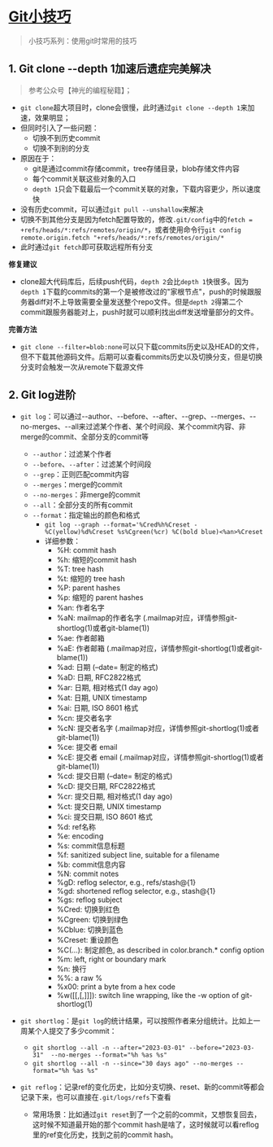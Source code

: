 # [Git小技巧](https://github.com/EasonAssassin/blog_with_issues/issues/7)

> 小技巧系列：使用git时常用的技巧

## 1. Git clone --depth 1加速后遗症完美解决

> 参考公众号【神光的编程秘籍】；

- `git clone`超大项目时，clone会很慢，此时通过`git clone --depth 1`来加速，效果明显；
- 但同时引入了一些问题：
  - 切换不到历史commit
  - 切换不到别的分支
- 原因在于：
  - git是通过commit存储commit，tree存储目录，blob存储文件内容
  - 每个commit关联这些对象的入口
  - `depth 1`只会下载最后一个commit关联的对象，下载内容更少，所以速度快
- 没有历史commit，可以通过`git pull --unshallow`来解决
- 切换不到其他分支是因为fetch配置导致的，修改`.git/config`中的`fetch = +refs/heads/*:refs/remotes/origin/*`，或者使用命令行`git config remote.origin.fetch "+refs/heads/*:refs/remotes/origin/*`
- 此时通过`git fetch`即可获取远程所有分支

**修复建议**
- clone超大代码库后，后续push代码，`depth 2`会比`depth 1`快很多。因为`depth 1`下载的commits的第一个是被修改过的"家根节点"，push的时候跟服务器diff对不上导致需要全量发送整个repo文件。但是`depth 2`得第二个commit跟服务器能对上，push时就可以顺利找出diff发送增量部分的文件。

**完善方法**
- `git clone --filter=blob:none`可以只下载commits历史以及HEAD的文件，但不下载其他源码文件。后期可以查看commits历史以及切换分支，但是切换分支时会触发一次从remote下载源文件

## 2. Git log进阶

- `git log`：可以通过--author、--before、--after、--grep、--merges、--no-merges、--all来过滤某个作者、某个时间段、某个commit内容、非merge的commit、全部分支的commit等
  - `--author`：过滤某个作者
  - `--before`、`--after`：过滤某个时间段
  - `--grep`：正则匹配commit内容
  - `--merges`：merge的commit
  - `--no-merges`：非merge的commit
  - `--all`：全部分支的所有commit
  - `--format`：指定输出的颜色和格式
    - `git log --graph --format='%Cred%h%Creset -%C(yellow)%d%Creset %s%Cgreen(%cr) %C(bold blue)<%an>%Creset`
    - 详细参数：
      - %H: commit hash
      - %h: 缩短的commit hash
      - %T: tree hash
      - %t: 缩短的 tree hash
      - %P: parent hashes
      - %p: 缩短的 parent hashes
      - %an: 作者名字
      - %aN: mailmap的作者名字 (.mailmap对应，详情参照git-shortlog(1)或者git-blame(1))
      - %ae: 作者邮箱
      - %aE: 作者邮箱 (.mailmap对应，详情参照git-shortlog(1)或者git-blame(1))
      - %ad: ⽇期 (–date= 制定的格式)
      - %aD: ⽇期, RFC2822格式
      - %ar: ⽇期, 相对格式(1 day ago)
      - %at: ⽇期, UNIX timestamp
      - %ai: ⽇期, ISO 8601 格式
      - %cn: 提交者名字
      - %cN: 提交者名字 (.mailmap对应，详情参照git-shortlog(1)或者git-blame(1))
      - %ce: 提交者 email
      - %cE: 提交者 email (.mailmap对应，详情参照git-shortlog(1)或者git-blame(1))
      - %cd: 提交⽇期 (–date= 制定的格式)
      - %cD: 提交⽇期, RFC2822格式
      - %cr: 提交⽇期, 相对格式(1 day ago)
      - %ct: 提交⽇期, UNIX timestamp
      - %ci: 提交⽇期, ISO 8601 格式
      - %d: ref名称
      - %e: encoding
      - %s: commit信息标题
      - %f: sanitized subject line, suitable for a filename
      - %b: commit信息内容
      - %N: commit notes
      - %gD: reflog selector, e.g., refs/stash@{1}
      - %gd: shortened reflog selector, e.g., stash@{1}
      - %gs: reflog subject
      - %Cred: 切换到红⾊
      - %Cgreen: 切换到绿⾊
      - %Cblue: 切换到蓝⾊
      - %Creset: 重设颜⾊
      - %C(…): 制定颜⾊, as described in color.branch.* config option
      - %m: left, right or boundary mark
      - %n: 换⾏
      - %%: a raw %
      - %x00: print a byte from a hex code
      - %w([[,[,]]]): switch line wrapping, like the -w option of git-shortlog(1)

- `git shortlog`：是`git log`的统计结果，可以按照作者来分组统计。比如上一周某个人提交了多少commit：
  - `git shortlog --all -n --after="2023-03-01" --before="2023-03-31"  --no-merges --format="%h %as %s"`
  - `git shortlog --all -n --since="30 days ago" --no-merges --format="%h %as %s"`

- `git reflog`：记录ref的变化历史，比如分支切换、reset、新的commit等都会记录下来，也可以直接在`.git/logs/refs`下查看
  - 常用场景：比如通过`git reset`到了一个之前的commit，又想恢复回去，这时候不知道最开始的那个commit hash是啥了，这时候就可以看reflog里的ref变化历史，找到之前的commit hash。

